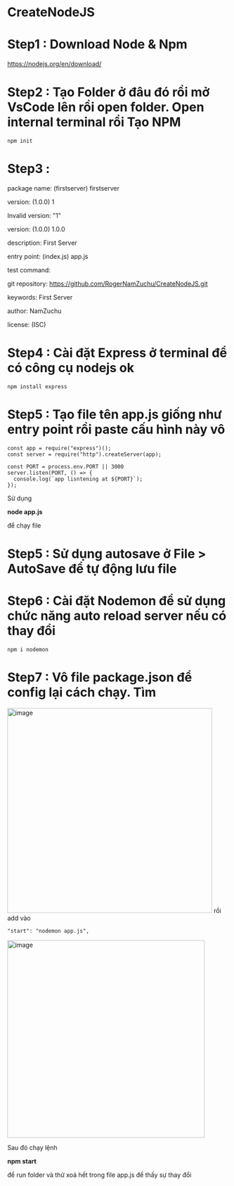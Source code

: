 # CreateNodeJS

# Step1 : Download Node & Npm

https://nodejs.org/en/download/

# Step2 : Tạo Folder ở đâu đó rồi mở VsCode lên rồi open folder. Open internal terminal rồi Tạo NPM
```
npm init
```

# Step3 : 

package name: (firstserver) firstserver

version: (1.0.0) 1

Invalid version: "1"

version: (1.0.0) 1.0.0

description: First Server

entry point: (index.js) app.js

test command: 

git repository: https://github.com/RogerNamZuchu/CreateNodeJS.git

keywords: First Server

author: NamZuchu

license: (ISC)  

# Step4 : Cài đặt Express ở terminal để có công cụ nodejs ok
```
npm install express
```

# Step5 : Tạo file tên app.js giống như entry point rồi paste cấu hình này vô
```
const app = require("express")();
const server = require("http").createServer(app);

const PORT = process.env.PORT || 3000
server.listen(PORT, () => {
  console.log(`app lisntening at ${PORT}`);
});
```

Sử dụng

**node app.js**

để chạy file


# Step5 : Sử dụng autosave ở File > AutoSave để tự động lưu file

# Step6 : Cài đặt Nodemon để sử dụng chức năng auto reload server nếu có thay đổi
```
npm i nodemon
```

# Step7 : Vô file package.json để config lại cách chạy. Tìm 
<img width="466" alt="image" src="https://user-images.githubusercontent.com/108333173/176154081-bd4c200c-238e-4061-b004-94522483839f.png">
rồi add vào


```
"start": "nodemon app.js",
```

<img width="449" alt="image" src="https://user-images.githubusercontent.com/108333173/176154219-61553f90-91d0-4f36-bc28-f1d5b30cf068.png">

Sau đó chạy lệnh 

**npm start** 

để run folder và thử xoá hết trong file app.js để thấy sự thay đổi
